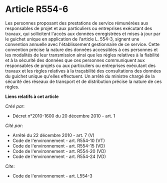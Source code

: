 # Article R554-6

Les personnes proposant des prestations de service rémunérées aux responsables de projet et aux particuliers ou entreprises
exécutant des travaux, qui sollicitent l'accès aux données enregistrées et mises à jour par le guichet unique en application
de l'article L. 554-3, signent une convention annuelle avec l'établissement gestionnaire de ce service. Cette convention
précise la nature des données accessibles à ces personnes et les modalités de leur transmission ainsi que les règles
relatives à la fiabilité et à la sécurité des données que ces personnes communiquent aux responsables de projets ou aux
particuliers ou entreprises exécutant des travaux et les règles relatives à la traçabilité des consultations des données du
guichet unique qu'elles effectuent. Un arrêté du ministre chargé de la sécurité des réseaux de transport et de distribution
précise la nature de ces règles.

**Liens relatifs à cet article**

_Créé par_:

  - Décret n°2010-1600 du 20 décembre 2010 - art. 1

_Cité par_:

  - Arrêté du 22 décembre 2010 - art. 7 (V)
  - Code de l'environnement - art. R554-10 (VT)
  - Code de l'environnement - art. R554-15 (VD)
  - Code de l'environnement - art. R554-20 (VD)
  - Code de l'environnement - art. R554-24 (VD)

_Cite_:

  - Code de l'environnement - art. L554-3
